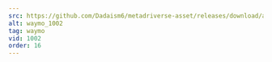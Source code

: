 ```yaml
---
src: https://github.com/Dadaism6/metadriverse-asset/releases/download/assetsv1.0.3/waymo_1002.mp4
alt: waymo_1002
tag: waymo
vid: 1002
order: 16
---
```

